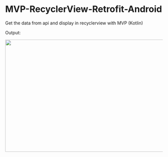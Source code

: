 # MVP-RecyclerView-Retrofit-Android

Get the data from api and display in recyclerview with MVP (Kotlin)

Output:

<img src="https://github.com/ashishgupta191193/MVP-RecyclerView-Retrofit-Android/blob/master/output1.jpeg" height="360" width="640">
